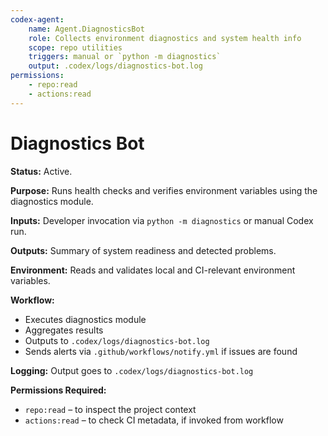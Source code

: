 ```yaml
---
codex-agent:
    name: Agent.DiagnosticsBot
    role: Collects environment diagnostics and system health info
    scope: repo utilities
    triggers: manual or `python -m diagnostics`
    output: .codex/logs/diagnostics-bot.log
permissions:
    - repo:read
    - actions:read
---
```


# Diagnostics Bot

**Status:** Active.

**Purpose:** Runs health checks and verifies environment variables using the diagnostics module.

**Inputs:** Developer invocation via `python -m diagnostics` or manual Codex run.

**Outputs:** Summary of system readiness and detected problems.

**Environment:** Reads and validates local and CI-relevant environment variables.

**Workflow:**

-   Executes diagnostics module
-   Aggregates results
-   Outputs to `.codex/logs/diagnostics-bot.log`
-   Sends alerts via `.github/workflows/notify.yml` if issues are found

**Logging:** Output goes to `.codex/logs/diagnostics-bot.log`

**Permissions Required:**

-   `repo:read` – to inspect the project context
-   `actions:read` – to check CI metadata, if invoked from workflow
